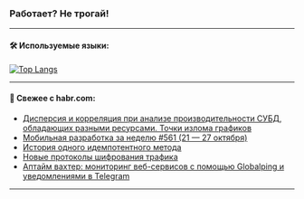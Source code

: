 ### Работает? Не трогай!

---
<!--
#### 🛠️ Technical stack:

![Java](https://img.shields.io/badge/Java-informational?logo=Oracle&style=flat&logoColor=white&color=FF4500)
![Kotlin](https://img.shields.io/badge/Kotlin-informational?logo=Kotlin&style=flat&logoColor=white&color=774D97)
![TS](https://img.shields.io/badge/TypeScript-informational?logo=typeScript&style=flat&logoColor=black&color=017acc)
![Python](https://img.shields.io/badge/Python-informational?logo=Python&style=flat&logoColor=black&color=ffdd54) <br>
![Spring](https://img.shields.io/badge/Spring-informational?logo=Spring&style=flat&logoColor=white&color=6DB33F) 
![SpringBoot](https://img.shields.io/badge/SpringBoot-informational?logo=SpringBoot&style=flat&logoColor=white&color=6DB33F)
![Nest](https://img.shields.io/badge/NestJS-informational?logo=NestJS&style=flat&logoColor=white&color=E0234E) 
![NodeJS](https://img.shields.io/badge/NodeJS-informational?logo=node.js&style=flat&logoColor=white&color=70A760)<br>
![PostgreSQL](https://img.shields.io/badge/PostgreSQL-informational?logo=PostgreSQL&style=flat&logoColor=white&color=DAA520)
![MongoDB](https://img.shields.io/badge/MongoDB-informational?logo=MongoDB&style=flat&logoColor=white&color=870000)
![Apache](https://img.shields.io/badge/Apache-informational?logo=apache&style=flat&logoColor=white&color=f74e28)

___ 
-->

#### 🛠️ Используемые языки:

[![Top Langs](https://github-readme-stats-82jvfl3w3-advtsettinggmailcoms-projects.vercel.app/api/top-langs/?username=zloylis&langs_count=10&hide_title=true&title_color=e6edf3&size_weight=0.5&count_weight=0.5&layout=compact&hide_progress=true&hide_border=true&theme=dracula)](https://github.com/zloylis)

<!---


####  :octocat:&nbsp;&nbsp; Статистика:

![GitHub stats](https://github-readme-stats-u2qms2cxw-advtsettinggmailcoms-projects.vercel.app/api?username=zloylis&show_icons=true&hide_border=true&theme=dracula&title_color=e6edf3&include_all_commits=true&count_private=true&hide_rank=false&hide_title=true&rank_icon=github)
-->
---

#### 💬 Свежее с habr.com:

<!-- BLOG-POST-LIST:START -->
- [Дисперсия и корреляция при анализе производительности СУБД, обладающих разными ресурсами. Точки излома графиков](https://habr.com/ru/articles/853836/?utm_source=habrahabr&utm_medium=rss&utm_campaign=853836)
- [Мобильная разработка за неделю #561 &lpar;21 — 27 октября&rpar;](https://habr.com/ru/articles/853822/?utm_source=habrahabr&utm_medium=rss&utm_campaign=853822)
- [История одного идемпотентного метода](https://habr.com/ru/articles/853818/?utm_source=habrahabr&utm_medium=rss&utm_campaign=853818)
- [Новые протоколы шифрования трафика](https://habr.com/ru/companies/globalsign/articles/853808/?utm_source=habrahabr&utm_medium=rss&utm_campaign=853808)
- [Аптайм вахтер: мониторинг веб-сервисов с помощью Globalping и уведомлениями в Telegram](https://habr.com/ru/articles/853774/?utm_source=habrahabr&utm_medium=rss&utm_campaign=853774)
<!-- BLOG-POST-LIST:END -->

---

